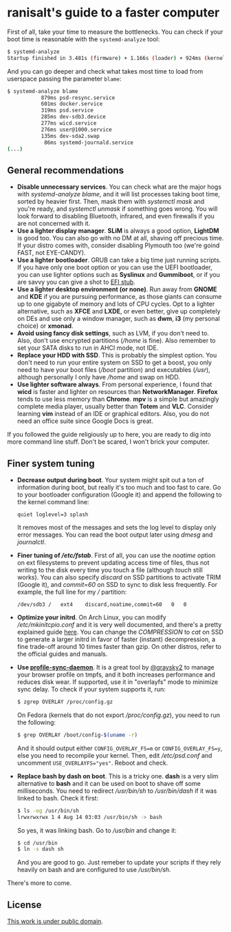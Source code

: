 # ranisalt's guide to a faster computer

First of all, take your time to measure the bottlenecks. You can check if your boot time is reasonable with the `systemd-analyze` tool:

```bash
$ systemd-analyze
Startup finished in 3.481s (firmware) + 1.166s (loader) + 924ms (kernel) + 1.891s (userspace) = 7.464s
```

And you can go deeper and check what takes most time to load from userspace passing the parameter `blame`:

```bash
$ systemd-analyze blame
           879ms psd-resync.service
           601ms docker.service
           319ms psd.service
           285ms dev-sdb3.device
           277ms wicd.service
           276ms user@1000.service
           135ms dev-sda2.swap
            86ms systemd-journald.service
(...)
```

## General recommendations
- **Disable unnecessary services**. You can check what are the major hogs with *systemd-analyze blame*, and it will list processes taking boot time, sorted by heavier first. Then, mask them with *systemctl mask <unit name>* and you're ready, and *systemctl unmask <unit name>* if something goes wrong. You will look forward to disabling Bluetooth, infrared, and even firewalls if you are not concerned with it.
- **Use a lighter display manager**. **SLiM** is always a good option, **LightDM** is good too. You can also go with no DM at all, shaving off precious time. If your distro comes with, consider disabling Plymouth too (we're goind FAST, not EYE-CANDY).
- **Use a lighter bootloader**. GRUB can take a big time just running scripts. If you have only one boot option or you can use the UEFI bootloader, you can use lighter options such as **Syslinux** and **Gummiboot**, or if you are savvy you can give a shot to [EFI stub](https://wiki.archlinux.org/index.php/EFISTUB).
- **Use a lighter desktop environment (or none)**. Run away from **GNOME** and **KDE** if you are pursuing performance, as those giants can consume up to one gigabyte of memory and lots of CPU cycles. Opt to a lighter alternative, such as **XFCE** and **LXDE**, or even better, give up completely on DEs and use only a window manager, such as **dwm**, **i3** (my personal choice) or **xmonad**.
- **Avoid using fancy disk settings**, such as LVM, if you don't need to. Also, don't use encrypted partitions (*/home* is fine). Also remember to set your SATA disks to run in AHCI mode, not IDE.
- **Replace your HDD with SSD**. This is probably the simplest option. You don't need to run your entire system on SSD to get a boost, you only need to have your boot files (*/boot* partition) and executables (*/usr*), although personally I only have */home* and swap on HDD.
- **Use lighter software always**. From personal experience, I found that **wicd** is faster and lighter on resources than **NetworkManager**. **Firefox** tends to use less memory than **Chrome**. **mpv** is a simple but amazingly complete media player, usually better than **Totem** and **VLC**. Consider learning **vim** instead of an IDE or graphical editors. Also, you do not need an office suite since Google Docs is great.

If you followed the guide religiously up to here, you are ready to dig into more command line stuff. Don't be scared, I won't brick your computer.

## Finer system tuning
- **Decrease output during boot**. Your system might spit out a ton of information during boot, but really it's too much and too fast to care. Go to your bootloader configuration (Google it) and append the following to the kernel command line:

  ```
  quiet loglevel=3 splash
  ```

  It removes most of the messages and sets the log level to display only error messages. You can read the boot output later using *dmesg* and *journalctl*.
- **Finer tuning of _/etc/fstab_**. First of all, you can use the *noatime* option on ext filesystems to prevent updating access time of files, thus not writing to the disk every time you touch a file (although *touch* still works). You can also specify *discard* on SSD partitions to activate TRIM (Google it), and *commit=60* on SSD to sync to disk less frequently. For example, the full line for my */* partition:

  ```
  /dev/sdb3	/	ext4	discard,noatime,commit=60	0	0
  ```

- **Optimize your initrd**. On Arch Linux, you can modify */etc/mkinitcpio.conf* and it is very well documented, and there's a pretty explained guide [here](http://blog.falconindy.com/articles/optmizing-bootup-with-mkinitcpio.html). You can change the *COMPRESSION* to *cat* on SSD to generate a larger initrd in favor of faster (instant) decompression, a fine trade-off around 10 times faster than gzip. On other distros, refer to the official guides and manuals.

- **Use [profile-sync-daemon](https://wiki.archlinux.org/index.php/Profile-sync-daemon)**. It is a great tool by [@graysky2](https://github.com/graysky2) to manage your browser profile on tmpfs, and it both increases performance and reduces disk wear. If supported, use it in "overlayfs" mode to minimize sync delay. To check if your system supports it, run:

  ```bash
  $ zgrep OVERLAY /proc/config.gz
  ```

  On Fedora (kernels that do not export */proc/config.gz*), you need to run the following:

  ```bash
  $ grep OVERLAY /boot/config-$(uname -r)
  ```

  And it should output either `CONFIG_OVERLAY_FS=m` or `CONFIG_OVERLAY_FS=y`, else you need to recompile your kernel. Then, edit */etc/psd.conf* and uncomment `USE_OVERLAYFS="yes"`. Reboot and check.

- **Replace bash by dash on boot**. This is a tricky one. **dash** is a very slim alternative to **bash** and it can be used on boot to shave off some milliseconds. You need to redirect */usr/bin/sh* to */usr/bin/dash* if it was linked to bash. Check it first:

  ```bash
  $ ls -og /usr/bin/sh
  lrwxrwxrwx 1 4 Aug 14 03:03 /usr/bin/sh -> bash
  ```

  So yes, it was linking bash. Go to */usr/bin* and change it:

  ```bash
  $ cd /usr/bin
  $ ln -s dash sh
  ```

  And you are good to go. Just remeber to update your scripts if they rely heavily on bash and are configured to use */usr/bin/sh*.

There's more to come.

## License
[This work is under public domain](https://github.com/ranisalt/faster-computer-guide/blob/master/LICENSE).
